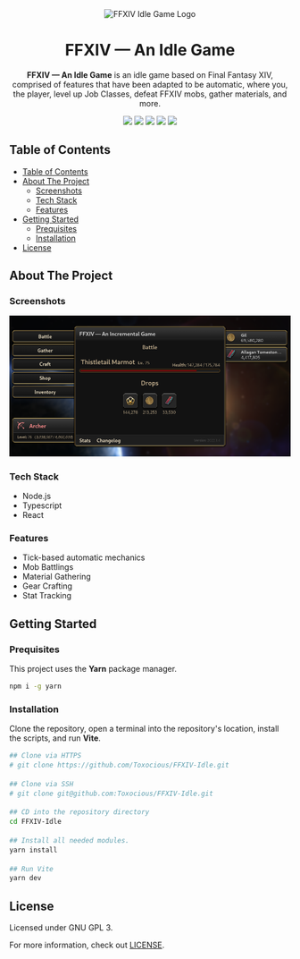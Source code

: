 <div align="center">
  <img src="./src/assets/favicon/favicon.ico" title="FFXIV Idle Game Logo" alt="FFXIV Idle Game Logo" />
  <h1 align="center">FFXIV &mdash; An Idle Game</h1>

  **FFXIV &mdash; An Idle Game** is an idle game based on Final Fantasy XIV, comprised of features that have been adapted to be automatic, where you, the player, level up Job Classes, defeat FFXIV mobs, gather materials, and more.

  <img src='https://img.shields.io/github/issues/Toxocious/FFXIV-Idle?style=for-the-badge&logo=appveyor' />
  <img src='https://img.shields.io/github/forks/Toxocious/FFXIV-Idle?style=for-the-badge&logo=appveyor' />
  <img src='https://img.shields.io/github/stars/Toxocious/FFXIV-Idle?style=for-the-badge&logo=appveyor' />
  <img src='https://img.shields.io/github/license/Toxocious/FFXIV-Idle?style=for-the-badge&logo=appveyor' />
  <a href="https://hits.seeyoufarm.com">
    <img src="https://hits.seeyoufarm.com/api/count/incr/badge.svg?url=https%3A%2F%2Fgithub.com%2FToxocious%2FFFXIV-Idle&count_bg=%234A618F&title_bg=%23555555&icon=&icon_color=%23E7E7E7&title=hits&edge_flat=false"/>
  </a>
</div>



## Table of Contents
- [Table of Contents](#table-of-contents)
- [About The Project](#about-the-project)
  - [Screenshots](#screenshots)
  - [Tech Stack](#tech-stack)
  - [Features](#features)
- [Getting Started](#getting-started)
  - [Prequisites](#prequisites)
  - [Installation](#installation)
- [License](#license)



## About The Project
### Screenshots
<div align="center">
  <img src="./src/assets/images/screenshots/user-interface.png" title="Picture of the game user-interface" alt="Picture of the game user-interface" />
</div>

### Tech Stack
- Node.js
- Typescript
- React

### Features
- Tick-based automatic mechanics
- Mob Battlings
- Material Gathering
- Gear Crafting
- Stat Tracking



## Getting Started
### Prequisites
This project uses the **Yarn** package manager.

```bash
npm i -g yarn
```

### Installation
Clone the repository, open a terminal into the repository's location, install the scripts, and run **Vite**.

```bash
## Clone via HTTPS
# git clone https://github.com/Toxocious/FFXIV-Idle.git

## Clone via SSH
# git clone git@github.com:Toxocious/FFXIV-Idle.git

## CD into the repository directory
cd FFXIV-Idle

## Install all needed modules.
yarn install

## Run Vite
yarn dev
```



## License
Licensed under GNU GPL 3.

For more information, check out [LICENSE](LICENSE).
